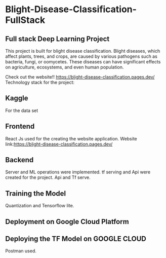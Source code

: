 # Blight-Disease-Classification-FullStack

## Full stack Deep Learning Project 

This project is built for blight disease classification.
Blight diseases, which affect plants, trees, and crops, are caused by various pathogens such as bacteria, fungi, or oomycetes. 
These diseases can have significant effects on agriculture, ecosystems, and even human population.


Check out the website!! https://blight-disease-classification.pages.dev/
Technology stack for the project:
## Kaggle 
For the data set
## Frontend 
React Js used for the creating the website application.
Website link:https://blight-disease-classification.pages.dev/





## Backend 
Server and ML operations were implemented. tf serving and Api were created for the project.
Api and Tf serve.
## Training the Model
Quantization and Tensorflow lite.







## Deployment on Google Cloud Platform



## Deploying the TF Model  on GOOGLE CLOUD
Postman used.

